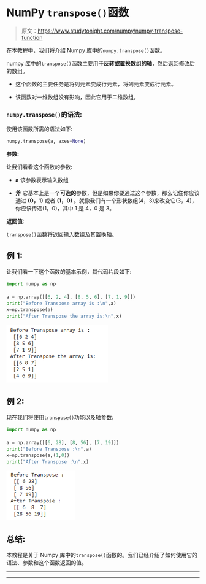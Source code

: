 # NumPy `transpose()`函数

> 原文：<https://www.studytonight.com/numpy/numpy-transpose-function>

在本教程中，我们将介绍 Numpy 库中的`numpy.transpose()`函数。

numpy 库中的`transpose()`函数主要用于**反转或置换数组的轴**，然后返回修改后的数组。

*   这个函数的主要任务是将列元素变成行元素，将列元素变成行元素。

*   该函数对一维数组没有影响，因此它用于二维数组。

### `numpy.transpose()`的语法:

使用该函数所需的语法如下:

```py
numpy.transpose(a, axes=None)
```

**参数:**

让我们看看这个函数的参数:

*   **a**
    该参数表示输入数组

*   **斧**
    它基本上是一个**可选的**参数，但是如果你要通过这个参数，那么记住你应该通过 **(0，1)** 或者 **(1，0)** 。就像我们有一个形状数组(4，3)来改变它(3，4)，你应该传递(1，0)，其中 1 是 4，0 是 3。

**返回值:**

`transpose()`函数将返回输入数组及其置换轴。

## 例 1:

让我们看一下这个函数的基本示例，其代码片段如下:

```py
import numpy as np 

a = np.array([[6, 2, 4], [8, 5, 6], [7, 1, 9]]) 
print("Before Transpose array is :\n",a) 
x=np.transpose(a)
print("After Transpose the array is:\n",x) 
```

![numpy transpose function example](img/f26cf6571c602fa6409490fc9130136c.png)

## 例 2:

现在我们将使用`transpose()`功能以及轴参数:

```py
import numpy as np 

a = np.array([[6, 28], [8, 56], [7, 19]]) 
print("Before Transpose :\n",a) 
x=np.transpose(a,(1,0))
print("After Transpose :\n",x) 
```

![numpy transpose function example](img/96560884cf3608a32517bc4cc820b9a6.png)

## 总结:

本教程是关于 Numpy 库中的`transpose()`函数的。我们已经介绍了如何使用它的语法、参数和这个函数返回的值。

* * *

* * *